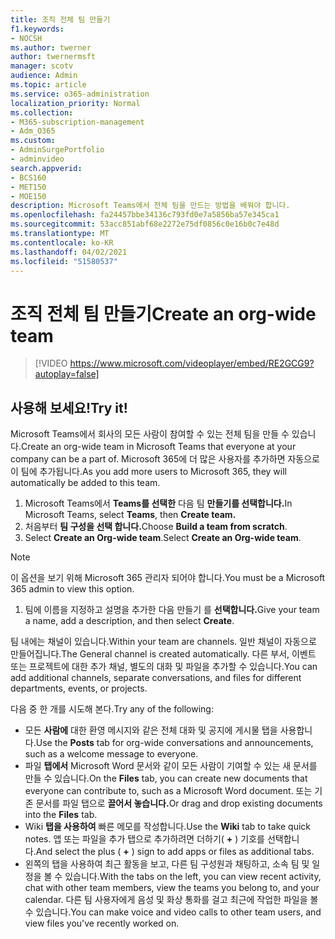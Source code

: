 ```yaml
---
title: 조직 전체 팀 만들기
f1.keywords:
- NOCSH
ms.author: twerner
author: twernermsft
manager: scotv
audience: Admin
ms.topic: article
ms.service: o365-administration
localization_priority: Normal
ms.collection:
- M365-subscription-management
- Adm_O365
ms.custom:
- AdminSurgePortfolio
- adminvideo
search.appverid:
- BCS160
- MET150
- MOE150
description: Microsoft Teams에서 전체 팀을 만드는 방법을 배워야 합니다.
ms.openlocfilehash: fa24457bbe34136c793fd0e7a5856ba57e345ca1
ms.sourcegitcommit: 53acc851abf68e2272e75df0856c0e16b0c7e48d
ms.translationtype: MT
ms.contentlocale: ko-KR
ms.lasthandoff: 04/02/2021
ms.locfileid: "51580537"
---
```

# <a name="create-an-org-wide-team"></a><span data-ttu-id="dc59f-103">조직 전체 팀 만들기</span><span class="sxs-lookup"><span data-stu-id="dc59f-103">Create an org-wide team</span></span>

> [!VIDEO https://www.microsoft.com/videoplayer/embed/RE2GCG9?autoplay=false]

## <a name="try-it"></a><span data-ttu-id="dc59f-104">사용해 보세요!</span><span class="sxs-lookup"><span data-stu-id="dc59f-104">Try it!</span></span>

<span data-ttu-id="dc59f-105">Microsoft Teams에서 회사의 모든 사람이 참여할 수 있는 전체 팀을 만들 수 있습니다.</span><span class="sxs-lookup"><span data-stu-id="dc59f-105">Create an org-wide team in Microsoft Teams that everyone at your company can be a part of.</span></span> <span data-ttu-id="dc59f-106">Microsoft 365에 더 많은 사용자를 추가하면 자동으로 이 팀에 추가됩니다.</span><span class="sxs-lookup"><span data-stu-id="dc59f-106">As you add more users to Microsoft 365, they will automatically be added to this team.</span></span>

1. <span data-ttu-id="dc59f-107">Microsoft Teams에서  **Teams를 선택한** 다음 팀 **만들기를 선택합니다.**</span><span class="sxs-lookup"><span data-stu-id="dc59f-107">In Microsoft Teams, select  **Teams**, then **Create team.**</span></span>
2. <span data-ttu-id="dc59f-108">처음부터 **팀 구성을 선택 합니다.**</span><span class="sxs-lookup"><span data-stu-id="dc59f-108">Choose  **Build a team from scratch**.</span></span>
3. <span data-ttu-id="dc59f-109">Select  **Create an Org-wide team**.</span><span class="sxs-lookup"><span data-stu-id="dc59f-109">Select  **Create an Org-wide team**.</span></span>

> [!NOTE]
> <span data-ttu-id="dc59f-110">이 옵션을 보기 위해 Microsoft 365 관리자 되어야 합니다.</span><span class="sxs-lookup"><span data-stu-id="dc59f-110">You must be a Microsoft 365 admin to view this option.</span></span>

1. <span data-ttu-id="dc59f-111">팀에 이름을 지정하고 설명을 추가한 다음 만들기 를 **선택합니다.**</span><span class="sxs-lookup"><span data-stu-id="dc59f-111">Give your team a name, add a description, and then select  **Create**.</span></span>

<span data-ttu-id="dc59f-112">팀 내에는 채널이 있습니다.</span><span class="sxs-lookup"><span data-stu-id="dc59f-112">Within your team are channels.</span></span> <span data-ttu-id="dc59f-113">일반 채널이 자동으로 만들어집니다.</span><span class="sxs-lookup"><span data-stu-id="dc59f-113">The General channel is created automatically.</span></span> <span data-ttu-id="dc59f-114">다른 부서, 이벤트 또는 프로젝트에 대한 추가 채널, 별도의 대화 및 파일을 추가할 수 있습니다.</span><span class="sxs-lookup"><span data-stu-id="dc59f-114">You can add additional channels, separate conversations, and files for different departments, events, or projects.</span></span>

<span data-ttu-id="dc59f-115">다음 중 한 개를 시도해 본다.</span><span class="sxs-lookup"><span data-stu-id="dc59f-115">Try any of the following:</span></span>

- <span data-ttu-id="dc59f-116">모든  **사람에** 대한 환영 메시지와 같은 전체 대화 및 공지에 게시물 탭을 사용합니다.</span><span class="sxs-lookup"><span data-stu-id="dc59f-116">Use the  **Posts** tab for org-wide conversations and announcements, such as a welcome message to everyone.</span></span>
- <span data-ttu-id="dc59f-117">파일  **탭에서** Microsoft Word 문서와 같이 모든 사람이 기여할 수 있는 새 문서를 만들 수 있습니다.</span><span class="sxs-lookup"><span data-stu-id="dc59f-117">On the  **Files** tab, you can create new documents that everyone can contribute to, such as a Microsoft Word document.</span></span> <span data-ttu-id="dc59f-118">또는 기존 문서를 파일 탭으로 **끌어서 놓습니다.**</span><span class="sxs-lookup"><span data-stu-id="dc59f-118">Or drag and drop existing documents into the  **Files** tab.</span></span>
- <span data-ttu-id="dc59f-119">Wiki  **탭을 사용하여** 빠른 메모를 작성합니다.</span><span class="sxs-lookup"><span data-stu-id="dc59f-119">Use the  **Wiki** tab to take quick notes.</span></span> <span data-ttu-id="dc59f-120">앱 또는 파일을 추가 탭으로 추가하려면 더하기( **+** ) 기호를 선택합니다.</span><span class="sxs-lookup"><span data-stu-id="dc59f-120">And select the plus ( **+** ) sign to add apps or files as additional tabs.</span></span>
- <span data-ttu-id="dc59f-121">왼쪽의 탭을 사용하여 최근 활동을 보고, 다른 팀 구성원과 채팅하고, 소속 팀 및 일정을 볼 수 있습니다.</span><span class="sxs-lookup"><span data-stu-id="dc59f-121">With the tabs on the left, you can view recent activity, chat with other team members, view the teams you belong to, and your calendar.</span></span> <span data-ttu-id="dc59f-122">다른 팀 사용자에게 음성 및 화상 통화를 걸고 최근에 작업한 파일을 볼 수 있습니다.</span><span class="sxs-lookup"><span data-stu-id="dc59f-122">You can make voice and video calls to other team users, and view files you've recently worked on.</span></span>